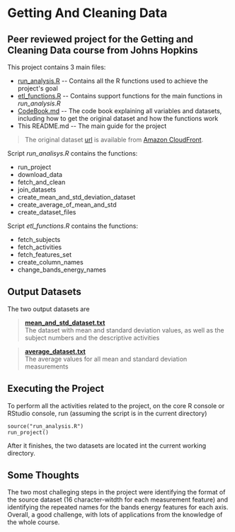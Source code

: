 # Getting And Cleaning Data
## Peer reviewed project for the Getting and Cleaning Data course from Johns Hopkins

This project contains 3 main files:

- [run_analysis.R](https://github.com/guscastles/getting-and-cleaning-data/blob/master/run_analysis.R) -- Contains all the R functions used to achieve the project's goal
- [etl_functions.R](https://github.com/guscastles/getting-and-cleaning-data/blob/master/etl_functions.R) -- Contains support functions for the main functions in *run_analysis.R*
- [CodeBook.md](https://github.com/guscastles/getting-and-cleaning-data/blob/master/CodeBook.md) -- The code book explaining all variables and datasets, including how to get the original dataset and how the functions work
- This README.md -- The main guide for the project

> The original dataset [url](https://d396qusza40orc.cloudfront.net/getdata%2Fprojectfiles%2FUCI%20HAR%20Dataset.zip) is available from [Amazon CloudFront](https://aws.amazon.com/cloudfront/).

Script *run_analisys.R* contains the functions:

- run_project
- download_data
- fetch_and_clean
- join_datasets
- create_mean_and_std_deviation_dataset
- create_average_of_mean_and_std
- create_dataset_files

Script *etl_functions.R* contains the functions:

- fetch_subjects
- fetch_activities
- fetch_features_set
- create_column_names
- change_bands_energy_names

## Output Datasets

The two output datasets are

> **[mean_and_std_dataset.txt](https://github.com/guscastles/getting-and-cleaning-data/blob/master/mean_and_std_dataset.txt)**<br>
The dataset with mean and standard deviation values, as well as the subject numbers and the descriptive activities

> **[average_dataset.txt](https://github.com/guscastles/getting-and-cleaning-data/blob/master/average_dataset.txt)**<br>
The average values for all mean and standard deviation measurements

## Executing the Project

To perform all the activities related to the project, on the core R console or RStudio console, run (assuming the script is in the current directory)
```
source("run_analysis.R")
run_project()
```
After it finishes, the two datasets are located int the current working directory.

## Some Thoughts

The two most challeging steps in the project were identifying the format of the source dataset (16 character-witdth for each measurement feature) and identifying the repeated names for the bands energy features for each axis. Overall, a good challenge, with lots of applications from the knowledge of the whole course.

